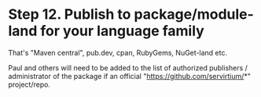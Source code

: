 # Step 12. Publish to package/module-land for your language family

That's "Maven central", pub.dev, cpan, RubyGems, NuGet-land etc.

Paul and others will need to be added to the list of authorized publishers / administrator of the package if an official "https://github.com/servirtium/*" project/repo.
